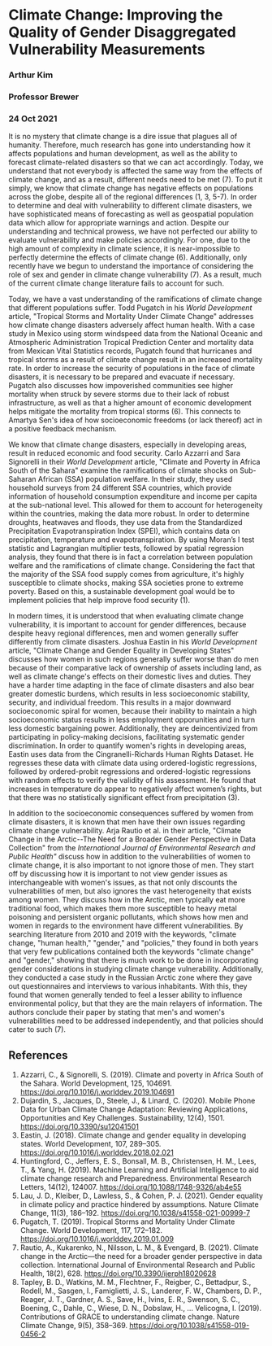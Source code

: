 # Climate Change: Improving the Quality of Gender Disaggregated Vulnerability Measurements

### Arthur Kim
### Professor Brewer
### 24 Oct 2021

It is no mystery that climate change is a dire issue that plagues all of humanity. Therefore, much research has gone into understanding how it affects populations and human development, as well as the ability to forecast climate-related disasters so that we can act accordingly. Today, we understand that not everybody is affected the same way from the effects of climate change, and as a result, different needs need to be met (7).  To put it simply, we know that climate change has negative effects on populations across the globe, despite all of the regional differences (1, 3, 5-7). In order to determine and deal with vulnerability to different climate disasters, we have sophisticated means of forecasting as well as geospatial population data which allow for appropriate warnings and action. Despite our understanding and technical prowess, we have not perfected our ability to evaluate vulnerability and make policies accordingly. For one, due to the high amount of complexity in climate science, it is near-impossible to perfectly determine the effects of climate change (6). Additionally, only recently have we begun to understand the importance of considering the role of sex and gender in climate change vulnerability (7).  As a result, much of the current climate change literature fails to account for such.

Today, we have a vast understanding of the ramifications of climate change that different populations suffer.  Todd Pugatch in his *World Development* article, "Tropical Storms and Mortality Under Climate Change" addresses how climate change disasters adversely affect human health.  With a case study in Mexico using storm windspeed data from the National Oceanic and Atmospheric Administration Tropical Prediction Center and mortality data from Mexican Vital Statistics records, Pugatch found that hurricanes and tropical storms as a result of climate change result in an increased mortality rate. In order to increase the security of populations in the face of climate disasters, it is necessary to be prepared and evacuate if necessary. Pugatch also discusses how impoverished communities see higher mortality when struck by severe storms due to their lack of robust infrastructure, as well as that a higher amount of economic development helps mitigate the mortality from tropical storms (6). This connects to Amartya Sen's idea of how socioeconomic freedoms (or lack thereof) act in a positive feedback mechanism.

We know that climate change disasters, especially in developing areas, result in reduced economic and food security. Carlo Azzarri and Sara Signorelli in their *World Development* article, "Climate and Poverty in Africa South of the Sahara" examine the ramifications of climate shocks on Sub-Saharan African (SSA) population welfare. In their study, they used household surveys from 24 different SSA countries, which provide information of household consumption expenditure and income per capita at the sub-national level. This allowed for them to account for heterogeneity within the countries, making the data more robust. In order to determine droughts, heatwaves and floods, they use data from the Standardized Precipitation Evapotranspiration Index (SPEI), which contains data on precipitation, temperature and evapotranspiration. By using Moran’s I test statistic and Lagrangian multiplier tests, followed by spatial regression analysis, they found that there is in fact a correlation between population welfare and the ramifications of climate change. Considering the fact that the majority of the SSA food supply comes from agriculture, it's highly susceptible to climate shocks, making SSA societies prone to extreme poverty. Based on this, a sustainable development goal would be to implement policies that help improve food security (1).

In modern times, it is understood that when evaluating climate change vulnerability, it is important to account for gender differences, because despite heavy regional differences, men and women generally suffer differently from climate disasters. Joshua Eastin in his *World Development* article, "Climate Change and Gender Equality in Developing States" discusses how women in such regions generally suffer worse than do men because of their comparative lack of ownership of assets including land, as well as climate change's effects on their domestic lives and duties. They have a harder time adapting in the face of climate disasters and also bear greater domestic burdens, which results in less socioeconomic stability, security, and individual freedom. This results in a major downward socioeconomic spiral for women, because their inability to maintain a high socioeconomic status results in less employment opporunities and in turn less domestic bargaining power. Additionally, they are deincentivized from participating in policy-making decisions, facilitating systematic gender discrimination. In order to quantify women's rights in developing areas, Eastin uses data from the Cingranelli-Richards Human Rights Dataset. He regresses these data with climate data using ordered-logistic regressions, followed by ordered-probit regressions and ordered-logistic regressions with random effects to verify the validity of his assessment. He found that increases in temperature do appear to negatively affect women’s rights, but that there was no statistically significant effect from precipitation (3). 

In addition to the socioeconomic consequences suffered by women from climate disasters, it is known that men have their own issues regarding climate change vulnerability. Arja Rautio et al. in their article, "Climate Change in the Arctic--The Need for a Broader Gender Perspective in Data Collection" from the *International Journal of Environmental Research and Public Health"* discuss how in addition to the vulnerabilities of women to climate change, it is also important to not ignore those of men. They start off by discussing how it is important to not view gender issues as interchangeable with women's issues, as that not only discounts the vulnerabilities of men, but also ignores the vast heterogeneity that exists among women.  They discuss how in the Arctic, men typically eat more traditional food, which makes them more susceptible to heavy metal poisoning and persistent organic pollutants, which shows how men and women in regards to the environment have different vulnerabilities.  By searching literature from 2010 and 2019 with the keywords, "climate change, "human health," "gender," and "policies," they found in both years that very few publications contained both the keywords "climate change" and "gender," showing that there is much work to be done in incorporating gender considerations in studying climate change vulnerability. Additionally, they conducted a case study in the Russian Arctic zone where they gave out questionnaires and interviews to various inhabitants. With this, they found that women generally tended to feel a lesser ability to influence environmental policy, but that they are the main relayers of information. The authors conclude their paper by stating that men's and women's vulnerabilities need to be addressed independently, and that policies should cater to such (7).
## References
1. Azzarri, C., & Signorelli, S. (2019). Climate and poverty in Africa South of the Sahara. World Development, 125, 104691. https://doi.org/10.1016/j.worlddev.2019.104691
2. Dujardin, S., Jacques, D., Steele, J., & Linard, C. (2020). Mobile Phone Data for Urban Climate Change Adaptation: Reviewing Applications, Opportunities and Key Challenges. Sustainability, 12(4), 1501. https://doi.org/10.3390/su12041501
3. Eastin, J. (2018). Climate change and gender equality in developing states. World Development, 107, 289–305. https://doi.org/10.1016/j.worlddev.2018.02.021
4. Huntingford, C., Jeffers, E. S., Bonsall, M. B., Christensen, H. M., Lees, T., &amp; Yang, H. (2019). Machine Learning and Artificial Intelligence to aid climate change research and Preparedness. Environmental Research Letters, 14(12), 124007. https://doi.org/10.1088/1748-9326/ab4e55 
5. Lau, J. D., Kleiber, D., Lawless, S., &amp; Cohen, P. J. (2021). Gender equality in climate policy and practice hindered by assumptions. Nature Climate Change, 11(3), 186–192. https://doi.org/10.1038/s41558-021-00999-7 
6. Pugatch, T. (2019). Tropical Storms and Mortality Under Climate Change. World Development, 117, 172–182. https://doi.org/10.1016/j.worlddev.2019.01.009
7. Rautio, A., Kukarenko, N., Nilsson, L. M., &amp; Evengard, B. (2021). Climate change in the Arctic—the need for a broader gender perspective in data collection. International Journal of Environmental Research and Public Health, 18(2), 628. https://doi.org/10.3390/ijerph18020628 
8. Tapley, B. D., Watkins, M. M., Flechtner, F., Reigber, C., Bettadpur, S., Rodell, M., Sasgen, I., Famiglietti, J. S., Landerer, F. W., Chambers, D. P., Reager, J. T., Gardner, A. S., Save, H., Ivins, E. R., Swenson, S. C., Boening, C., Dahle, C., Wiese, D. N., Dobslaw, H., … Velicogna, I. (2019). Contributions of GRACE to understanding climate change. Nature Climate Change, 9(5), 358–369. https://doi.org/10.1038/s41558-019-0456-2 
